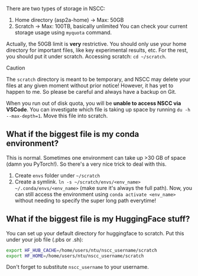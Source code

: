 There are two types of storage in NSCC:
1. Home directory (asp2a-home) -> Max: 50GB
2. Scratch -> Max: 100TB, basically unlimited
You can check your current storage usage using `myquota` command.

Actually, the 50GB limit is **very** restrictive. You should only use your home directory for important files, like key experimental results, etc. For the rest, you should put it under scratch. Accessing scratch: `cd ~/scratch`.

>[!Caution]
>The `scratch` directory is meant to be temporary, and NSCC may delete your files at any given moment without prior notice! However, it has yet to happen to me. So please be careful and always have a backup on Git.

When you run out of disk quota, you will be **unable to access NSCC via VSCode**. You can investigate which file is taking up space by running `du -h --max-depth=1`. Move this file into scratch.

## What if the biggest file is my conda environment?
This is normal. Sometimes one environment can take up >30 GB of space (damn you PyTorch!). So there's a very nice trick to deal with this.
1. Create `envs` folder under `~/scratch`
2. Create a symlink. `ln -s ~/scratch/envs/<env_name> ~/.conda/envs/<env_name>` (make sure it's always the full path).
Now, you can still access the environment using `conda activate <env_name>` without needing to specify the super long path everytime!

## What if the biggest file is my HuggingFace stuff?
You can set up your default directory for huggingface to scratch.
Put this under your job file (.pbs or .sh):
```bash
export HF_HUB_CACHE=/home/users/ntu/nscc_username/scratch
export HF_HOME=/home/users/ntu/nscc_username/scratch
```
Don't forget to substitute `nscc_username` to your username.